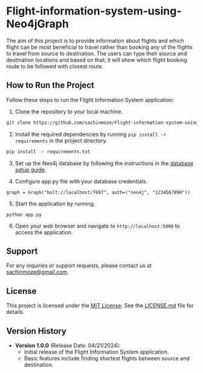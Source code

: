 # Flight-information-system-using-Neo4jGraph
The aim of this project is to provide information about flights and which flight can be most beneficial to travel rather than booking any of the flights to travel from source to destination.
The users can type their source and destination locations and based on that; it will show which flight booking route to be followed with closest route.

## How to Run the Project

Follow these steps to run the Flight Information System application:

1. Clone the repository to your local machine.
  ```bash
  git clone https://github.com/sachinmoze/Flight-information-system-using-Neo4jGraph.git
  ```

2. Install the required dependencies by running `pip install -r requirements` in the project directory.

  ```bash
  pip install -r requirements.txt
  ```

3. Set up the Neo4j database by following the instructions in the [database setup guide](docs/database-setup.md).

4. Configure app.py file with your database credentials.
  ```
  graph = Graph("bolt://localhost/7687", auth=("neo4j", "1234567890"))
  ```

5. Start the application by running.
  ```
  python app.py
  ```
6. Open your web browser and navigate to `http://localhost:5000` to access the application.

## Support

For any inquiries or support requests, please contact us at [sachinmoze@gmail.com](mailto:sachinmoze@gmail.com).

## License

This project is licensed under the [MIT License](LICENSE.md). See the [LICENSE.md](LICENSE.md) file for details.

## Version History

- **Version 1.0.0** (Release Date: 04/21/2024):
  - Initial release of the Flight Information System application.
  - Basic features include finding shortest flights between source and destination.
